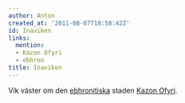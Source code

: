 ```yaml
---
author: Anton
created_at: '2011-08-07T18:58:42Z'
id: Inaviken
links:
  mention:
  - Kazon Ofyri
  - ebhron
title: Inaviken
---
```


Vik väster om den [ebhronitiska] staden [Kazon Ofyri].

  [ebhronitiska]: ebhron
  [Kazon Ofyri]: Kazon_Ofyri
